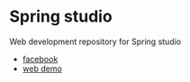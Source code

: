 Spring studio
===


Web development repository for  Spring studio

+ [facebook](https://www.facebook.com/pages/Spring-studio-za-njegu-lica-i-tijela/243270269209484?fref=ts)
+ [web demo](http://spring-studio.github.io/web/)
